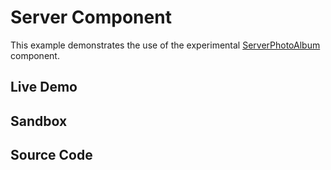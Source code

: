 # Server Component

This example demonstrates the use of the experimental
[ServerPhotoAlbum](/documentation#ServerComponent) component.

## Live Demo

<ServerComponentExample />

## Sandbox

<StackBlitzLink href="github/igordanchenko/react-photo-album/tree/next/examples/server" file="app/page.tsx" title="react-photo-album-server-component" description="react-photo-album server component" />

## Source Code

<GitHubLink suffix="server" />
